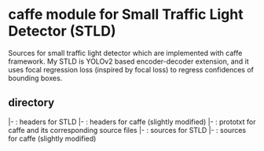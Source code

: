 # caffe module for Small Traffic Light Detector (STLD)

Sources for small traffic light detector which are implemented with caffe framework.
My STLD is YOLOv2 based encoder-decoder extension, and it uses focal regression loss (inspired by focal loss) to regress confidences of bounding boxes.

## directory

<root>
	|-<inc> : headers for STLD
	|-<include> : headers for caffe (slightly modified)
	|-<proto> : prototxt for caffe and its corresponding source files
	|-<src> : sources for STLD
		|-<caffe> : sources for caffe (slightly modified)